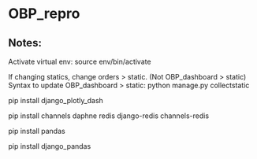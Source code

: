 # OBP_repro

## Notes:
Activate virtual env: source env/bin/activate

If changing statics, change orders > static. (Not OBP_dashboard > static) 
Syntax to update OBP_dashboard > static: python manage.py collectstatic

pip install django_plotly_dash 

pip install channels daphne redis django-redis channels-redis

pip install pandas

pip install django_pandas
